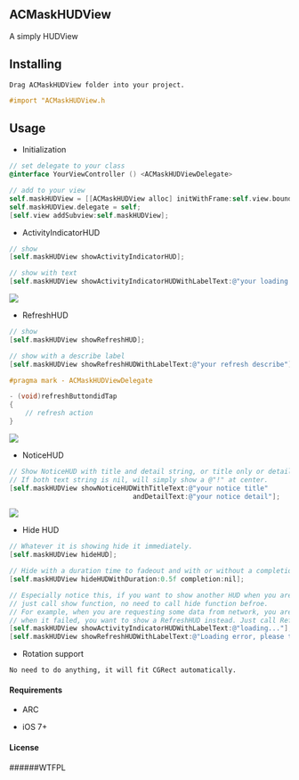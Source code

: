 ## ACMaskHUDView

A simply HUDView 


## Installing

```
Drag ACMaskHUDView folder into your project. 
```

```objective-c
#import "ACMaskHUDView.h  
```


## Usage

* Initialization

```objective-c
// set delegate to your class
@interface YourViewController () <ACMaskHUDViewDelegate>

// add to your view
self.maskHUDView = [[ACMaskHUDView alloc] initWithFrame:self.view.bounds];
self.maskHUDView.delegate = self;
[self.view addSubview:self.maskHUDView];
```

* ActivityIndicatorHUD

```objective-c
// show
[self.maskHUDView showActivityIndicatorHUD];

// show with text
[self.maskHUDView showActivityIndicatorHUDWithLabelText:@"your loading string"];
```
<img src="https://github.com/albertgh/ACMaskHUDView/raw/master/screenshot/loading_hud.png"/>



* RefreshHUD

```objective-c
// show 
[self.maskHUDView showRefreshHUD];

// show with a describe label
[self.maskHUDView showRefreshHUDWithLabelText:@"your refresh describe"];

#pragma mark - ACMaskHUDViewDelegate

- (void)refreshButtondidTap
{
    // refresh action
}
```
<img src="https://github.com/albertgh/ACMaskHUDView/raw/master/screenshot/refresh_hud.png"/>


* NoticeHUD

```objective-c
// Show NoticeHUD with title and detail string, or title only or detail only.
// If both text string is nil, will simply show a @"!" at center.
[self.maskHUDView showNoticeHUDWithTitleText:@"your notice title"
                               andDetailText:@"your notice detail"];
```
<img src="https://github.com/albertgh/ACMaskHUDView/raw/master/screenshot/notice_hud.png"/>


* Hide HUD

```objective-c
// Whatever it is showing hide it immediately.
[self.maskHUDView hideHUD];

// Hide with a duration time to fadeout and with or without a completion block 
[self.maskHUDView hideHUDWithDuration:0.5f completion:nil];

// Especially notice this, if you want to show another HUD when you are already showing one, 
// just call show function, no need to call hide function befroe.
// For example, when you are requesting some data from network, you are showing the ActivityIndicatorHUD, 
// when it failed, you want to show a RefreshHUD instead. Just call RefreshHUD show function will be enough.
[self.maskHUDView showActivityIndicatorHUDWithLabelText:@"loading..."];
[self.maskHUDView showRefreshHUDWithLabelText:@"Loading error, please try again."];
```


* Rotation support

```
No need to do anything, it will fit CGRect automatically.
```


#### Requirements

* ARC

* iOS 7+


#### License

######WTFPL 


